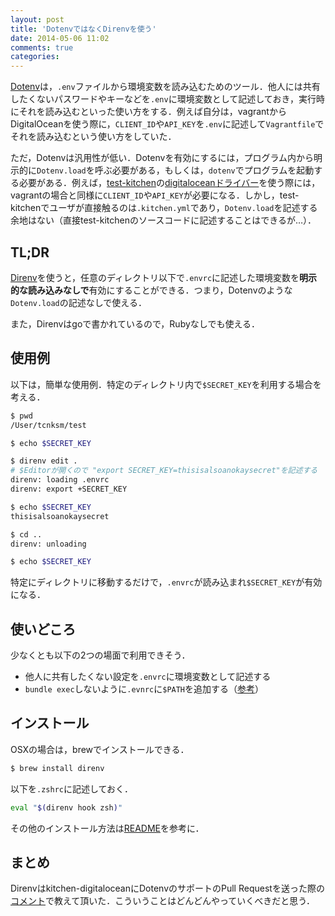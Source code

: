 ```yaml
---
layout: post
title: 'DotenvではなくDirenvを使う'
date: 2014-05-06 11:02
comments: true
categories: 
---
```


[Dotenv](https://github.com/bkeepers/dotenv)は，`.env`ファイルから環境変数を読み込むためのツール．他人には共有したくないパスワードやキーなどを`.env`に環境変数として記述しておき，実行時にそれを読み込むといった使い方をする．例えば自分は，vagrantからDigitalOceanを使う際に，`CLIENT_ID`や`API_KEY`を`.env`に記述して`Vagrantfile`でそれを読み込むという使い方をしていた．

ただ，Dotenvは汎用性が低い．Dotenvを有効にするには，プログラム内から明示的に`Dotenv.load`を呼ぶ必要がある，もしくは，`dotenv`でプログラムを起動する必要がある．例えば，[test-kitchen](https://github.com/test-kitchen/test-kitchen)の[digitaloceanドライバー](https://github.com/test-kitchen/kitchen-digitalocean)を使う際には，vagrantの場合と同様に`CLIENT_ID`や`API_KEY`が必要になる．しかし，test-kitchenでユーザが直接触るのは`.kitchen.yml`であり，`Dotenv.load`を記述する余地はない（直接test-kitchenのソースコードに記述することはできるが…）．

## TL;DR

[Direnv](https://github.com/zimbatm/direnv)を使うと，任意のディレクトリ以下で`.envrc`に記述した環境変数を**明示的な読み込みなしで**有効にすることができる．つまり，Dotenvのような`Dotenv.load`の記述なしで使える．

また，Direnvはgoで書かれているので，Rubyなしでも使える．


## 使用例

以下は，簡単な使用例．特定のディレクトリ内で`$SECRET_KEY`を利用する場合を考える．

```bash
$ pwd
/User/tcnksm/test

$ echo $SECRET_KEY

$ direnv edit .
# $Editorが開くので "export SECRET_KEY=thisisalsoanokaysecret"を記述する
direnv: loading .envrc
direnv: export +SECRET_KEY

$ echo $SECRET_KEY
thisisalsoanokaysecret

$ cd ..
direnv: unloading

$ echo $SECRET_KEY

```

特定にディレクトリに移動するだけで，`.envrc`が読み込まれ`$SECRET_KEY`が有効になる．


## 使いどころ

少なくとも以下の2つの場面で利用できそう．

- 他人に共有したくない設定を`.envrc`に環境変数として記述する
- `bundle exec`しないように`.evnrc`に`$PATH`を追加する（[参考](http://mattn.kaoriya.net/software/lang/ruby/20140314032519.html)）


## インストール

OSXの場合は，brewでインストールできる．

```bash
$ brew install direnv
```

以下を`.zshrc`に記述しておく．

```bash
eval "$(direnv hook zsh)"
```

その他のインストール方法は[README](https://github.com/zimbatm/direnv)を参考に．

## まとめ

Direnvはkitchen-digitaloceanにDotenvのサポートのPull Requestを送った際の[コメント](https://github.com/test-kitchen/kitchen-digitalocean/pull/10)で教えて頂いた．こういうことはどんどんやっていくべきだと思う．

